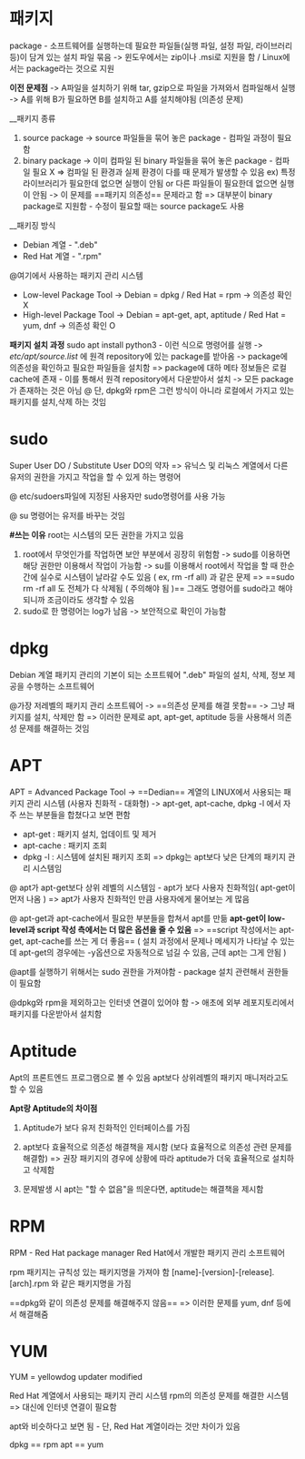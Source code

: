 # 패키지
package - 소프트웨어를 실행하는데 필요한 파일들(실행 파일, 설정 파일, 라이브러리 등)이 담겨 있는 설치 파일 묶음
-> 윈도우에서는 zip이나 .msi로 지원을 함 / Linux에서는 package라는 것으로 지원

__이전 문제점__
-> A파일을 설치하기 위해 tar, gzip으로 파일을 가져와서 컴파일해서 실행
-> A를 위해 B가 필요하면 B를 설치하고 A를 설치해야됨 (의존성 문제)

__패키지 종류
1. source package -> source 파일들을 묶어 놓은 package - 컴파일 과정이 필요함
2. binary package -> 이미 컴파일 된 binary 파일들을 묶어 놓은 package - 컴파일 필요 X
	=> 컴파일 된 환경과 실제 환경이 다를 때 문제가 발생할 수 있음
	ex) 특정 라이브러리가 필요한데 없으면 실행이 안됨 or 다른 파일들이 필요한데 없으면 실행이 안됨
		-> 이 문제를 ==패키지 의존성== 문제라고 함
=> 대부분이 binary package로 지원함 - 수정이 필요할 때는 source package도 사용

__패키징 방식
- Debian 계열 -  ".deb"
- Red Hat 계열 - ".rpm"

@여기에서 사용하는 패키지 관리 시스템
- Low-level Package Tool -> Debian = dpkg / Red Hat = rpm -> 의존성 확인 X
- High-level Package Tool -> Debian = apt-get, apt, aptitude / Red Hat = yum, dnf -> 의존성 확인 O

__패키지 설치 과정__
sudo apt install python3 - 이런 식으로 명령어를 실행
-> _etc/apt/source.list_ 에 원격 repository에 있는 package를 받아옴
-> package에 의존성을 확인하고 필요한 파일들을 설치함
=> package에 대하 메타 정보들은 로컬 cache에 존재 - 이를 통해서 원격 repository에서 다운받아서 설치
-> 모든 package가 존재하는 것은 아님
@ 단, dpkg와 rpm은 그런 방식이 아니라 로컬에서 가지고 있는 패키지를 설치,삭제 하는 것임
# sudo
Super User DO / Substitute User DO의 약자
=> 유닉스 및 리눅스 계열에서 다른 유저의 권한을 가지고 작업을 할 수 있게 하는 명령어

@ etc/sudoers파일에 지정된 사용자만 sudo명령어를 사용 가능

@ su 명령어는 유저를 바꾸는 것임

__#쓰는 이유__
root는 시스템의 모든 권한을 가지고 있음
1.  root에서 무엇인가를 작업하면 보안 부분에서 굉장히 위험함
-> sudo를 이용하면 해당 권한만 이용해서 작업이 가능함
-> su를 이용해서 root에서 작업을 할 때 한순간에 실수로 시스템이 날라갈 수도 있음 ( ex, rm -rf all) 과 같은 문제
=> ==sudo rm -rf all 도 전체가 다 삭제됨 ( 주의해야 됨 )== 그래도 명령어를 sudo라고 해야 되니까 조금이라도 생각할 수 있음
2. sudo로 한 명령어는 log가 남음
-> 보안적으로 확인이 가능함



# dpkg
Debian 계열 패키지 관리의 기본이 되는 소프트웨어
".deb" 파일의 설치, 삭제, 정보 제공을 수행하는 소프트웨어

@가장 저레벨의 패키지 관리 소프트웨어
-> ==의존성 문제를 해결 못함== -> 그냥 패키지를 설치, 삭제만 함
=> 이러한 문제로 apt, apt-get, aptitude 등을 사용해서 의존성 문제를 해결하는 것임
# APT
APT = Advanced Package Tool
-> ==Dedian== 계열의 LINUX에서 사용되는 패키지 관리 시스템 (사용자 친화적 - 대화형)
-> apt-get, apt-cache, dpkg -l 에서 자주 쓰는 부분들을 합쳤다고 보면 편함
- apt-get : 패키지 설치, 업데이트 및 제거
- apt-cache : 패키지 조회
- dpkg -l : 시스템에 설치된 패키지 조회 => dpkg는 apt보다 낮은 단계의 패키지 관리 시스템임

@ apt가 apt-get보다 상위 레벨의 시스템임 - apt가 보다 사용자 친화적임( apt-get이 먼저 나옴 )
=> apt가 사용자 친화적인 만큼 사용자에게 물어보는 게 많음

@ apt-get과 apt-cache에서 필요한 부분들을 합쳐서 apt를 만듦
__apt-get이 low-level과 script 작성 측에서는 더 많은 옵션을 줄 수 있음__
=> ==script 작성에서는 apt-get, apt-cache를 쓰는 게 더 좋음== ( 설치 과정에서 문제나 메세지가 나타날 수 있는데 apt-get의 경우에는 -y옵션으로 자동적으로 넘길 수 있음, 근데 apt는 그게 안됨 )

@apt를 실행하기 위해서는 sudo 권한을 가져야함 - package 설치 관련해서 권한들이 필요함

@dpkg와 rpm을 제외하고는 인터넷 연결이 있어야 함 -> 애초에 외부 레포지토리에서 패키지를 다운받아서 설치함

# Aptitude
Apt의 프론트엔드 프로그램으로 볼 수 있음
apt보다 상위레벨의 패키지 매니저라고도 할 수 있음

__Apt랑 Aptitude의 차이점__
1. Aptitude가 보다 유저 친화적인 인터페이스를 가짐
2. apt보다 효율적으로 의존성 해결책을 제시함 (보다 효율적으로 의존성 관련 문제를 해결함)
	=> 권장 패키지의 경우에 상황에 따라 aptitude가 더욱 효율적으로 설치하고 삭제함
	
3. 문제발생 시 apt는 "할 수 없음"을 띄운다면, aptitude는 해결책을 제시함


# RPM
RPM - Red Hat package manager
Red Hat에서 개발한 패키지 관리 소프트웨어

rpm 패키지는 규칙성 있는 패키지명을 가져야 함
[name]-[version]-[release].[arch].rpm 와 같은 패키지명을 가짐

==dpkg와 같이 의존성 문제를 해결해주지 않음==
=> 이러한 문제를 yum, dnf 등에서 해결해줌


# YUM
YUM = yellowdog updater modified

Red Hat 계열에서 사용되는 패키지 관리 시스템
rpm의 의존성 문제를 해결한 시스템
=> 대신에 인터넷 연결이 필요함

apt와 비슷하다고 보면 됨 - 단, Red Hat 계열이라는 것만 차이가 있음

dpkg == rpm
apt == yum
